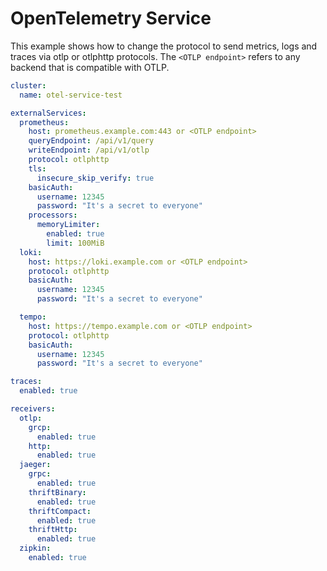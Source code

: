 # OpenTelemetry Service

This example shows how to change the protocol to send metrics, logs and traces via otlp or otlphttp protocols.
The `<OTLP endpoint>` refers to any backend that is compatible with OTLP.

```yaml
cluster:
  name: otel-service-test

externalServices:
  prometheus:
    host: prometheus.example.com:443 or <OTLP endpoint>
    queryEndpoint: /api/v1/query
    writeEndpoint: /api/v1/otlp
    protocol: otlphttp
    tls:
      insecure_skip_verify: true
    basicAuth:
      username: 12345
      password: "It's a secret to everyone"
    processors:
      memoryLimiter:
        enabled: true
        limit: 100MiB
  loki:
    host: https://loki.example.com or <OTLP endpoint>
    protocol: otlphttp
    basicAuth:
      username: 12345
      password: "It's a secret to everyone"

  tempo:
    host: https://tempo.example.com or <OTLP endpoint>
    protocol: otlphttp
    basicAuth:
      username: 12345
      password: "It's a secret to everyone"

traces:
  enabled: true

receivers:
  otlp:
    grcp:
      enabled: true
    http:
      enabled: true
  jaeger:
    grpc:
      enabled: true
    thriftBinary:
      enabled: true
    thriftCompact:
      enabled: true
    thriftHttp:
      enabled: true
  zipkin:
    enabled: true
```
